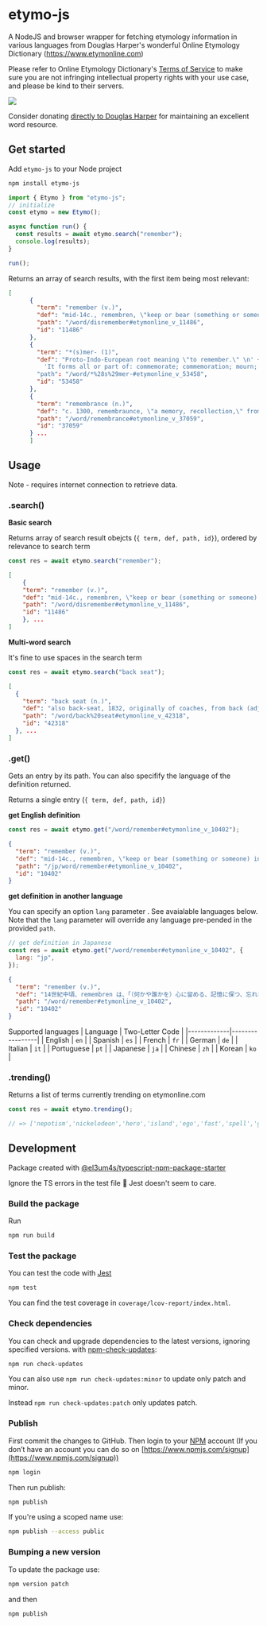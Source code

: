 # etymo-js

A NodeJS and browser wrapper for fetching etymology information in various languages from Douglas Harper's wonderful Online Etymology Dictionary (https://www.etymonline.com)

Please refer to Online Etymology Dictionary's [Terms of Service](https://www.etymonline.com/legal/terms) to make sure you are not infringing intellectual property rights with your use case, and please be kind to their servers.

<a href="https://www.buymeacoffee.com/clairefro"><img src="https://img.buymeacoffee.com/button-api/?text=Buy me a potato&emoji=🍠&slug=clairefro&button_colour=FFDD00&font_colour=000000&font_family=Cookie&outline_colour=000000&coffee_colour=ffffff" /></a>

Consider donating [directly to Douglas Harper](https://www.patreon.com/etymonline?utm_source=etymonline.com&utm_campaign=footer_link&utm_medium=website) for maintaining an excellent word resource.

## Get started

Add `etymo-js` to your Node project

```bash
npm install etymo-js
```

```js
import { Etymo } from "etymo-js";
// initialize
const etymo = new Etymo();

async function run() {
  const results = await etymo.search("remember");
  console.log(results);
}

run();
```

Returns an array of search results, with the first item being most relevant:

```json
[
      {
        "term": "remember (v.)",
        "def": "mid-14c., remembren, \"keep or bear (something or someone) in mind, retain in the memory, preserve unforgotten,\" from Old French remembrer [...]",
        "path": "/word/disremember#etymonline_v_11486",
        "id": "11486"
      },
      {
        "term": "*(s)mer- (1)",
        "def": "Proto-Indo-European root meaning \"to remember.\" \n' +
          'It forms all or part of: commemorate; commemoration; mourn; memo; memoir; memorable; memorandum; memorial [...]"
        "path": "/word/*%28s%29mer-#etymonline_v_53458",
        "id": "53458"
      },
      {
        "term": "remembrance (n.)",
        "def": "c. 1300, remembraunce, \"a memory, recollection,\" from Old French remembrance (11c.), from remembrer (see remember). From late 14c. as \"consideration, reflection; present consciousness [...]",
        "path": "/word/remembrance#etymonline_v_37059",
        "id": "37059"
      } ...
      ]
```

## Usage

Note - requires internet connection to retrieve data.

### .search()

**Basic search**

Returns array of search result obejcts (`{ term, def, path, id}`), ordered by relevance to search term

```js
const res = await etymo.search("remember");
```

```json
[
    {
    "term": "remember (v.)",
    "def": "mid-14c., remembren, \"keep or bear (something or someone) in mind, retain in the memory, preserve unforgotten,\" from Old French remembrer [...]",
    "path": "/word/disremember#etymonline_v_11486",
    "id": "11486"
    }, ...
]
```

**Multi-word search**

It's fine to use spaces in the search term

```js
const res = await etymo.search("back seat");
```

```json
[
  {
    "term": "back seat (n.)",
    "def": "also back-seat, 1832, originally of coaches, from back (adj.) + seat (n.). Used figuratively for \"less or least prominent position\" by 1868. Back-seat driver \"passenger who gives the driver unwanted advice\" is [...]",
    "path": "/word/back%20seat#etymonline_v_42318",
    "id": "42318"
  }, ...
]
```

### .get()

Gets an entry by its path. You can also specifify the language of the definition returned.

Returns a single entry (`{ term, def, path, id}`)

**get English definition**

```js
const res = await etymo.get("/word/remember#etymonline_v_10402");
```

```json
{
  "term": "remember (v.)",
  "def": "mid-14c., remembren, \"keep or bear (something or someone) in mind, retain in the memory, preserve unforgotten,\" from Old French remembrer \"remember, recall, bring to mind\" (11c.), from Latin rememorari \"recall to mind, remember,\" from re- \"again\" (see re-) + memorari \"be mindful of, [...]",
  "path": "/jp/word/remember#etymonline_v_10402",
  "id": "10402"
}
```

**get definition in another language**

You can specify an option `lang` parameter . See avaialable languages below. Note that the `lang` parameter will override any language pre-pended in the provided `path`.

```js
// get definition in Japanese
const res = await etymo.get("/word/remember#etymonline_v_10402", {
  lang: "jp",
});
```

```json
{
  "term": "remember (v.)",
  "def": "14世紀中頃、remembren は、「（何かや誰かを）心に留める、記憶に保つ、忘れないようにする」という意味で使われました。これは、古フランス語の remembrer「思い出す、思い起こす」（11世紀）から来ており、ラテン語の rememorari「思い出す、記憶する」から派生したものです。これは、re-「再び」（re- を参照） [...]",
  "path": "/word/remember#etymonline_v_10402",
  "id": "10402"
}
```

Supported languages
| Language | Two-Letter Code |
|-------------|-----------------|
| English | `en` |
| Spanish | `es` |
| French | `fr` |
| German | `de` |
| Italian | `it` |
| Portuguese | `pt` |
| Japanese | `ja` |
| Chinese | `zh` |
| Korean | `ko` |

### .trending()

Returns a list of terms currently trending on etymonline.com

```js
const res = await etymo.trending();

// => ['nepotism','nickelodeon','hero','island','ego','fast','spell','gospel','father','confidence']
```

## Development

Package created with [@el3um4s/typescript-npm-package-starter](https://www.npmjs.com/package/@el3um4s/typescript-npm-package-starter)

Ignore the TS errors in the test file 🤷 Jest doesn't seem to care.

### Build the package

Run

```bash
npm run build
```

### Test the package

You can test the code with [Jest](https://jestjs.io/)

```bash
npm test
```

You can find the test coverage in `coverage/lcov-report/index.html`.

### Check dependencies

You can check and upgrade dependencies to the latest versions, ignoring specified versions. with [npm-check-updates](https://www.npmjs.com/package/npm-check-updates):

```bash
npm run check-updates
```

You can also use `npm run check-updates:minor` to update only patch and minor.

Instead `npm run check-updates:patch` only updates patch.

### Publish

First commit the changes to GitHub. Then login to your [NPM](https://www.npmjs.com) account (If you don’t have an account you can do so on [https://www.npmjs.com/signup](https://www.npmjs.com/signup))

```bash
npm login
```

Then run publish:

```bash
npm publish
```

If you're using a scoped name use:

```bash
npm publish --access public
```

### Bumping a new version

To update the package use:

```bash
npm version patch
```

and then

```bash
npm publish
```
